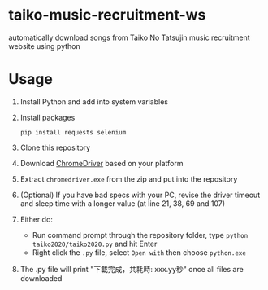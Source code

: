 # taiko-music-recruitment-ws
automatically download songs from Taiko No Tatsujin music recruitment website using python

# Usage
1. Install Python and add into system variables
2. Install packages

    `pip install requests selenium`

3. Clone this repository
4. Download [ChromeDriver](https://googlechromelabs.github.io/chrome-for-testing/) based on your platform
5. Extract `chromedriver.exe` from the zip and put into the repository
6. (Optional) If you have bad specs with your PC, revise the driver timeout and sleep time with a longer value (at line 21, 38, 69 and 107)
7. Either do:
    - Run command prompt through the repository folder, type `python taiko2020/taiko2020.py` and hit Enter
    - Right click the `.py` file, select `Open with` then choose `python.exe`
8. The .py file will print "下載完成，共耗時: xxx.yy秒" once all files are downloaded
